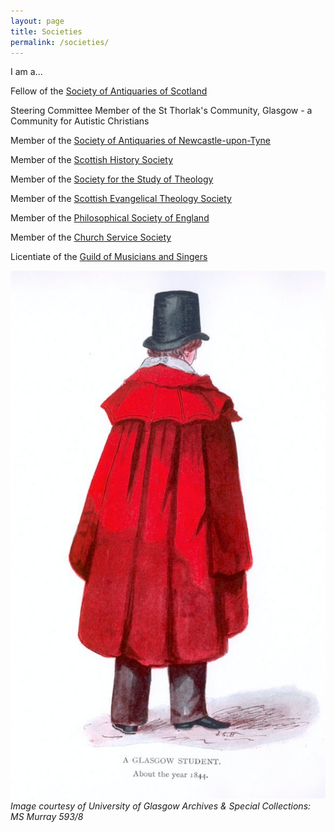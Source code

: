 ```yaml
---
layout: page
title: Societies
permalink: /societies/
---
```


I am a...

Fellow of the [Society of Antiquaries of Scotland](https://socantscot.org)

Steering Committee Member of the St Thorlak's Community, Glasgow - a Community for Autistic Christians

Member of the [Society of Antiquaries of Newcastle-upon-Tyne](https://www.newcastle-antiquaries.org.uk/)

Member of the [Scottish History Society](https://scottishhistorysociety.com/)

Member of the [Society for the Study of Theology](https://www.theologysociety.org.uk/)

Member of the [Scottish Evangelical Theology Society](https://www.s-e-t-s.org.uk/)

Member of the [Philosophical Society of England](http://philsoceng.uk/)

Member of the [Church Service Society](http://www.churchservicesociety.org/)

Licentiate of the [Guild of Musicians and Singers](https://www.musiciansandsingers.org.uk/)

![UoG red gown](media/redgown.jpg)
*Image courtesy of University of Glasgow Archives & Special Collections: MS Murray 593/8*
